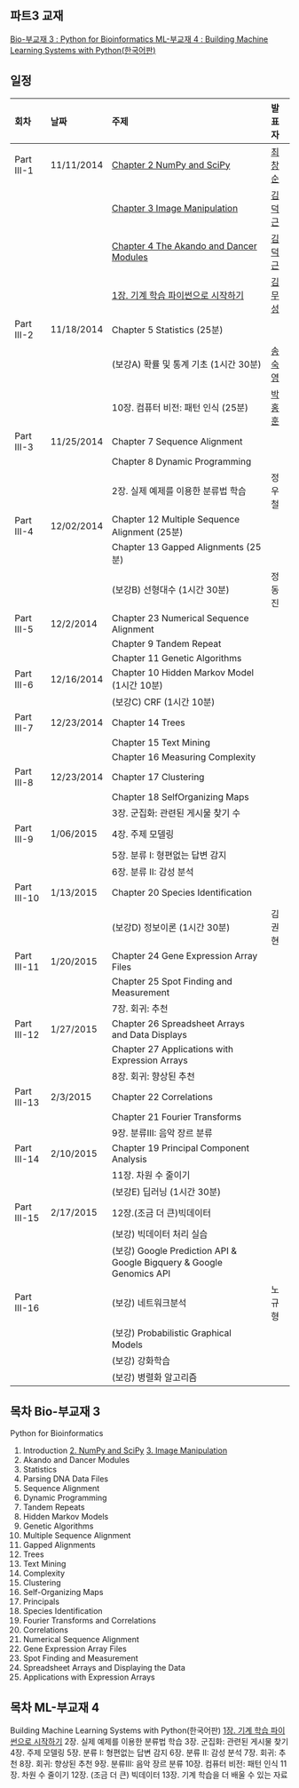 
## 파트3 교재
[Bio-부교재 3 : Python for Bioinformatics ](http://www.amazon.com/Python-Bioinformatics-Bartlett-Biomedical-Informatics/dp/0763751863)
[ML-부교재 4 : Building Machine Learning Systems with Python(한국어판)](http://www.kyobobook.co.kr/product/detailViewKor.laf?mallGb=KOR&ejkGb=KOR&linkClass=&barcode=9788960775367&orderClick=JAK)

## 일정
|회차	    |날짜	   |주제	                                                    |발표자	|
|:---	    |:---	   |:---	                                                    |:---	|
|Part III-1    |11/11/2014  |[Chapter 2 NumPy and SciPy](d01.md) |[최창순](https://www.facebook.com/changsoon.choi.3)  |
|              |            |[Chapter 3 Image Manipulation](d01.md) |[김덕근](https://www.facebook.com/dklovesky)  |
|              |            |[Chapter 4 The Akando and Dancer Modules](d01.md) |[김덕근](https://www.facebook.com/dklovesky)  |
|              |            |[1장. 기계 학습 파이썬으로 시작하기](d01.md) |[김무성](https://www.facebook.com/moodern)  |
|Part III-2    |11/18/2014  |Chapter 5 Statistics (25분) |               |
|              |            |(보강A) 확률 및 통계 기초 (1시간 30분) |[송숙영](https://www.facebook.com/sookyoung.song.3)  |
|              |            |10장. 컴퓨터 비전: 패턴 인식 (25분) |[박홍훈](https://www.facebook.com/profile.php?id=100001858792450)  |
|Part III-3    |11/25/2014  |Chapter 7 Sequence Alignment |               |
|              |            |Chapter 8 Dynamic Programming |              |
|              |            |2장. 실제 예제를 이용한 분류법 학습 | 정우철        |
|Part III-4    |12/02/2014  |Chapter 12 Multiple Sequence Alignment (25분) |               |
|              |            |Chapter 13 Gapped Alignments (25분) |              |
|              |            |(보강B) 선형대수 (1시간 30분) | 정동진 |
|Part III-5    |12/2/2014  |Chapter 23 Numerical Sequence Alignment |               |
|              |            |Chapter 9 Tandem Repeat |              |
|              |            |Chapter 11 Genetic Algorithms |         |
|Part III-6    |12/16/2014  |Chapter 10 Hidden Markov Model (1시간 10분) |               |
|              |            |(보강C) CRF (1시간 10분) |              |
|Part III-7    |12/23/2014  |Chapter 14 Trees  |  |
|              |            |Chapter 15 Text Mining  |  |
|              |            |Chapter 16 Measuring Complexity  |  |
|Part III-8    |12/23/2014 |Chapter 17 Clustering  |  |
|              |           |Chapter 18 SelfOrganizing Maps  |  |
|              |           |3장. 군집화: 관련된 게시물 찾기 수  |  |
|Part III-9    |1/06/2015  |4장. 주제 모델링  |  |
|              |           |5장. 분류 I: 형편없는 답변 감지  |  |
|              |           |6장. 분류 II: 감성 분석  |  |
|Part III-10    |1/13/2015  |Chapter 20 Species Identification  |  |
|               |           |(보강D) 정보이론 (1시간 30분)  |김권현  |
|Part III-11    |1/20/2015  |Chapter 24 Gene Expression Array Files  |  |
|               |           |Chapter 25 Spot Finding and Measurement  |  |
|               |           |7장. 회귀: 추천  |  |
|Part III-12    |1/27/2015  |Chapter 26 Spreadsheet Arrays and Data Displays    |  |
|               |           |Chapter 27 Applications with Expression Arrays    |  |
|               |           |8장. 회귀: 향상된 추천    |  |
|Part III-13    |2/3/2015  | Chapter 22 Correlations |  |
|               |          | Chapter 21 Fourier Transforms  |  |
|               |          | 9장. 분류III: 음악 장르 분류 |  |
|Part III-14    | 2/10/2015 | Chapter 19 Principal Component Analysis  |  |
|               |           | 11장. 차원 수 줄이기 |  |
|               |           | (보강E) 딥러닝 (1시간 30분) | |
|Part III-15    | 2/17/2015 | 12장.(조금 더 큰)빅데이터  |  |
|               |           | (보강) 빅데이터 처리 실습 |  |
|               |           | (보강) Google Prediction API & Google Bigquery & Google Genomics API |  |
|Part III-16    |           | (보강) 네트워크분석 | 노규형 |
|               |           | (보강) Probabilistic Graphical Models |     |
|               |           | (보강) 강화학습 |     |
|               |           | (보강) 병렬화 알고리즘 |     |

## 목차 Bio-부교재 3
 Python for Bioinformatics
 1. Introduction
 [2. NumPy and SciPy](d01.md)
 [3. Image Manipulation](d01.md)
 4. Akando and Dancer Modules
 5. Statistics
 6. Parsing DNA Data Files
 7. Sequence Alignment
 8. Dynamic Programming
 9. Tandem Repeats
 10. Hidden Markov Models
 11. Genetic Algorithms
 12. Multiple Sequence Alignment
 13. Gapped Alignments
 14. Trees
 15. Text Mining
 16. Complexity
 17. Clustering
 18. Self-Organizing Maps
 19. Principals
 20. Species Identification
 21. Fourier Transforms and Correlations
 22. Correlations
 23. Numerical Sequence Alignment
 24. Gene Expression Array Files
 25. Spot Finding and Measurement
 26. Spreadsheet Arrays and Displaying the Data
 27. Applications with Expression Arrays

## 목차 ML-부교재 4
 Building Machine Learning Systems with Python(한국어판)
 [1장. 기계 학습 파이썬으로 시작하기](d01.md)
 2장. 실제 예제를 이용한 분류법 학습
 3장. 군집화: 관련된 게시물 찾기
 4장. 주제 모델링
 5장. 분류 I: 형편없는 답변 감지
 6장. 분류 II: 감성 분석
 7장. 회귀: 추천
 8장. 회귀: 향상된 추천
 9장. 분류III: 음악 장르 분류
 10장. 컴퓨터 비전: 패턴 인식
 11장. 차원 수 줄이기
 12장. (조금 더 큰) 빅데이터
 13장. 기계 학습을 더 배울 수 있는 자료
